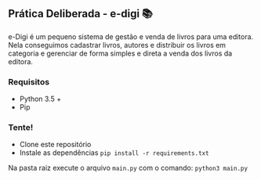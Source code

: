 ## Prática Deliberada - e-digi :books:

e-Digi é um pequeno sistema de gestão e venda de livros para uma editora. Nela conseguimos cadastrar livros, autores e distribuir os livros em categoria e gerenciar de forma simples e direta a venda dos livros da editora.

### Requisitos

- Python 3.5 +
- Pip

### Tente!

- Clone este repositório
- Instale as dependências
  `pip install -r requirements.txt`

Na pasta raiz execute o arquivo `main.py` com o comando:
`python3 main.py`
